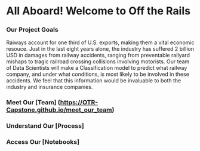 # All Aboard! Welcome to Off the Rails



### Our Project Goals

Raiways account for one third of U.S. exports, making them a vital economic resouce. Just in the last eight years alone, the industry has suffered 2 billion USD in damages from railway accidents, ranging from preventable railyard mishaps to tragic railroad crossing collisions involving motorists. Our team of Data Scientists will make a Classification model to predict what railway company, and under what conditions, is most likely to be involved in these accidents. We feel that this information would be invaluable to both the industry and insurance companies.


### Meet Our [Team] (https://OTR-Capstone.github.io/meet_our_team)


### Understand Our [Process]


### Access Our [Notebooks]